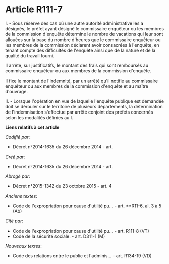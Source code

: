 # Article R111-7

I. - Sous réserve des cas où une autre autorité administrative les a désignés, le préfet ayant désigné le commissaire
enquêteur ou les membres de la commission d'enquête détermine le nombre de vacations qui leur sont allouées sur la base du
nombre d'heures que le commissaire enquêteur ou les membres de la commission déclarent avoir consacrées à l'enquête, en
tenant compte des difficultés de l'enquête ainsi que de la nature et de la qualité du travail fourni.

Il arrête, sur justificatifs, le montant des frais qui sont remboursés au commissaire enquêteur ou aux membres de la
commission d'enquête.

Il fixe le montant de l'indemnité, par un arrêté qu'il notifie au commissaire enquêteur ou aux membres de la commission
d'enquête et au maître d'ouvrage.

II. - Lorsque l'opération en vue de laquelle l'enquête publique est demandée doit se dérouler sur le territoire de plusieurs
départements, la détermination de l'indemnisation s'effectue par arrêté conjoint des préfets concernés selon les modalités
définies au I.

**Liens relatifs à cet article**

_Codifié par_:

  - Décret n°2014-1635 du 26 décembre 2014 - art.

_Créé par_:

  - Décret n°2014-1635 du 26 décembre 2014 - art.

_Abrogé par_:

  - Décret n°2015-1342 du 23 octobre 2015 - art. 4

_Anciens textes_:

  - Code de l'expropriation pour cause d'utilité pu... - art. **R11-6, al. 3 à 5 (Ab)

_Cité par_:

  - Code de l'expropriation pour cause d'utilité pu... - art. R111-8 (VT)
  - Code de la sécurité sociale. - art. D311-1 (M)

_Nouveaux textes_:

  - Code des relations entre le public et l'adminis... - art. R134-19 (VD)

